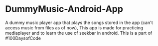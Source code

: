# DummyMusic-Android-App
A dummy music player app that plays the songs stored in the app (can't access music from files as of now), This app is made for practicing mediaplayer and to learn the use of seekbar in android. This is a part of #100DaysofCode
